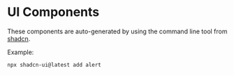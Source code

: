 # UI Components

These components are auto-generated by using the command line tool
from [shadcn](https://ui.shadcn.com/docs).

Example:

```bash
npx shadcn-ui@latest add alert
```